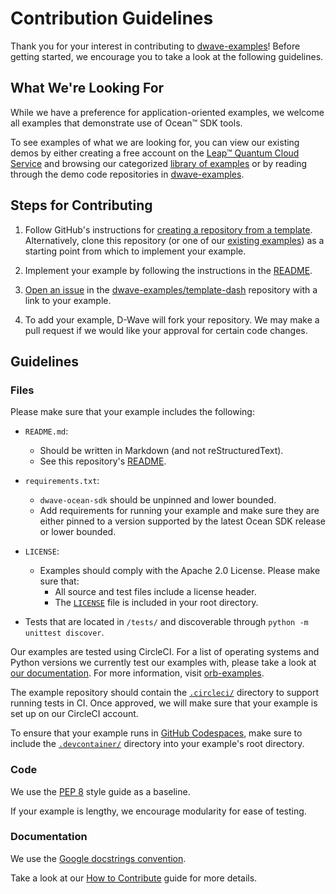 # Contribution Guidelines

Thank you for your interest in contributing to [dwave-examples](https://github.com/dwave-examples)! Before getting
started, we encourage you to take a look at the following guidelines.

## What We're Looking For

While we have a preference for application-oriented examples, we welcome all
examples that demonstrate use of Ocean&#8482; SDK tools.

To see examples of what we are looking for, you can view our existing demos by either creating a free account on the
[Leap&#8482; Quantum Cloud Service](https://cloud.dwavesys.com/leap/signup/) and browsing
our categorized [library of examples](https://cloud.dwavesys.com/leap/examples/) or by
reading through the demo code repositories in [dwave-examples](https://github.com/dwave-examples).

## Steps for Contributing

1. Follow GitHub's instructions for [creating a repository from a template](https://docs.github.com/en/repositories/creating-and-managing-repositories/creating-a-repository-from-a-template).
   Alternatively, clone this repository (or one of our [existing examples](https://github.com/dwave-examples)) as a
   starting point from which to implement your example.
2. Implement your example by following the instructions in the [README](README.md).
3. [Open an issue](https://github.com/dwave-examples/template-dash/issues/new/choose) in the
   [dwave-examples/template-dash](https://github.com/dwave-examples/template-dash) repository with a link to your example.

4. To add your example, D-Wave will fork your repository. We may make a pull
   request if we would like your approval for certain code changes.

## Guidelines

### Files

Please make sure that your example includes the following:

* `README.md`:
    * Should be written in Markdown (and not reStructuredText).
    * See this repository's [README](README.md).

* `requirements.txt`:
    * `dwave-ocean-sdk` should be unpinned and lower bounded.
    * Add requirements for running your example and make sure they are either pinned to a version supported by the latest Ocean SDK release or lower bounded.

* `LICENSE`:
    * Examples should comply with the Apache 2.0 License. Please make sure that:
        * All source and test files include a license header.
        * The [`LICENSE`](LICENSE) file is included in your root directory.

* Tests that are located in `/tests/` and discoverable through `python -m unittest discover`.

Our examples are tested using CircleCI. For a list of operating systems and
Python versions we currently test our examples with, please take a look at [our
documentation](https://docs.ocean.dwavesys.com/en/stable/overview/install.html).
For more information, visit [orb-examples](https://circleci.com/developer/orbs/orb/dwave/orb-examples).

The example repository should contain the [`.circleci/`](.circleci/) directory to support running tests in CI.
Once approved, we will make sure that your example is set up on our CircleCI account.

To ensure that your example runs in [GitHub Codespaces](https://docs.github.com/en/codespaces/overview),
make sure to include the [`.devcontainer/`](.devcontainer/) directory into your example's root directory.

### Code

We use the [PEP 8](https://www.python.org/dev/peps/pep-0008/) style guide as a baseline.

If your example is lengthy, we encourage modularity for ease of testing.

### Documentation

We use the [Google docstrings convention](https://google.github.io/styleguide/pyguide.html#38-comments-and-docstrings).

Take a look at our [How to Contribute](https://docs.ocean.dwavesys.com/en/latest/contributing.html#documentation-and-comments)
guide for more details.
